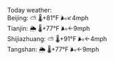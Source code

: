 Today weather:  
Beijing: ⛅️  🌡️+81°F 🌬️↙4mph  
Tianjin: 🌦 🌡️+77°F 🌬️←9mph  
Shijiazhuang: ⛅️  🌡️+91°F 🌬️←4mph  
Tangshan: 🌦 🌡️+77°F 🌬️←9mph  
